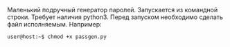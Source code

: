 Маленький подручный генератор паролей. Запускается из командной строки. Требует наличия python3.
Перед запуском необходимо сделать файл исполняемым.
Например:
```bash
user@host:~$ chmod +x passgen.py
```
